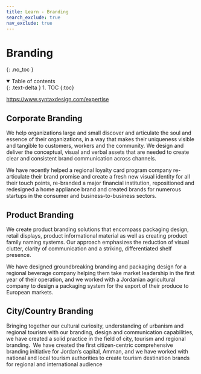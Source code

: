 ```yaml
---
title: Learn - Branding
search_exclude: true
nav_exclude: true
---
```


<!-- prettier-ignore-start -->
# Branding
{: .no_toc }

<details open markdown="block">
  <summary>
    Table of contents
  </summary>
  {: .text-delta }
1. TOC
{:toc}
</details>

<!-- prettier-ignore-end -->

https://www.syntaxdesign.com/expertise

## Corporate Branding

We help organizations large and small discover and articulate the soul and essence of their organizations, in a way that makes their uniqueness visible and tangible to customers, workers and the community. We design and deliver the conceptual, visual and verbal assets that are needed to create clear and consistent brand communication across channels.

We have recently helped a regional loyalty card program company re-articulate their brand promise and create a fresh new visual identity for all their touch points, re-branded a major financial institution, repositioned and redesigned a home appliance brand and created brands for numerous startups in the consumer and business-to-business sectors.

## Product Branding

We create product branding solutions that encompass packaging design, retail displays, product informational material as well as creating product family naming systems. Our approach emphasizes the reduction of visual clutter, clarity of communication and a striking, differentiated shelf presence.

We have designed groundbreaking branding and packaging design for a regional beverage company helping them take market leadership in the first year of their operation, and we worked with a Jordanian agricultural company to design a packaging system for the export of their produce to European markets.

## City/Country Branding

Bringing together our cultural curiosity, understanding of urbanism and regional tourism with our branding, design and communication capabilities, we have created a solid practice in the field of city, tourism and regional branding.
‍
We have created the first citizen-centric comprehensive branding initiative for Jordan’s capital, Amman, and we have worked with national and local tourism authorities to create tourism destination brands for regional and international audience
